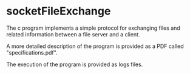 # socketFileExchange

The c program implements a simple protocol for exchanging files and related information between a file server and a client.

A more detailed description of the program is provided as a PDF called "specifications.pdf".

The execution of the program is provided as logs files. 
